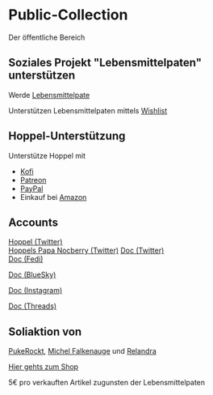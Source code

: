 # Public-Collection

Der öffentliche Bereich


## Soziales Projekt "Lebensmittelpaten" unterstützen

Werde [Lebensmittelpate](https://www.gruenlandstaudenhof.de/cms2/gruenlandstaudenhof/lebensmittelpaten/)

Unterstützen Lebensmittelpaten mittels [Wishlist](https://www.amazon.de/hz/wishlist/ls/12YRIGCAPFNB7) 


## Hoppel-Unterstützung

Unterstütze Hoppel mit 

 - [Kofi](http://ko-fi.com/thedoctor731)
 - [Patreon](https://www.patreon.com/TheDoctor_HP)
 - [PayPal](https://www.paypal.com/donate?hosted_button_id=XCSL2HXTDEXEW)
 - Einkauf bei [Amazon](https://amzn.to/2WC0Iug)

## Accounts
[Hoppel (Twitter)](https://twitter.com/MHoppelpoppel)  
[Hoppels Papa Nocberry (Twitter)](https://twitter.com/NBerryInk) 
[Doc (Twitter)](https://twitter.com/TheDoctor_781)  
[Doc (Fedi)](https://mastodon.social/@TheDoctor512) 

[Doc (BlueSky)](https://bsky.app/profile/thedoctor512.bsky.social)  

[Doc (Instagram)](https://www.instagram.com/thedoctor512?igsh=bjVvYjljb202emwy)

[Doc (Threads)](https://www.threads.net/@thedoctor512)


## Soliaktion von 
[PukeRockt](https://x.com/PukeRockt), [Michel Falkenauge](https://x.com/FalkenaugeM) und [Relandra](https://x.com/Kaffeekeks2) 

[Hier gehts zum Shop](https://www.pukerocktshop.de/Soli-Aktion/)

5€ pro verkauften Artikel zugunsten der Lebensmittelpaten
